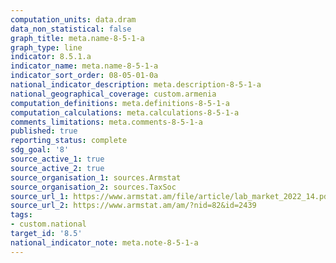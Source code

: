 ```yaml
---
computation_units: data.dram
data_non_statistical: false
graph_title: meta.name-8-5-1-a
graph_type: line
indicator: 8.5.1.a
indicator_name: meta.name-8-5-1-a
indicator_sort_order: 08-05-01-0a
national_indicator_description: meta.description-8-5-1-a
national_geographical_coverage: custom.armenia
computation_definitions: meta.definitions-8-5-1-a
computation_calculations: meta.calculations-8-5-1-a
comments_limitations: meta.comments-8-5-1-a
published: true
reporting_status: complete
sdg_goal: '8'
source_active_1: true
source_active_2: true
source_organisation_1: sources.Armstat
source_organisation_2: sources.TaxSoc
source_url_1: https://www.armstat.am/file/article/lab_market_2022_14.pdf
source_url_2: https://www.armstat.am/am/?nid=82&id=2439
tags:
- custom.national
target_id: '8.5'
national_indicator_note: meta.note-8-5-1-a
---
```

